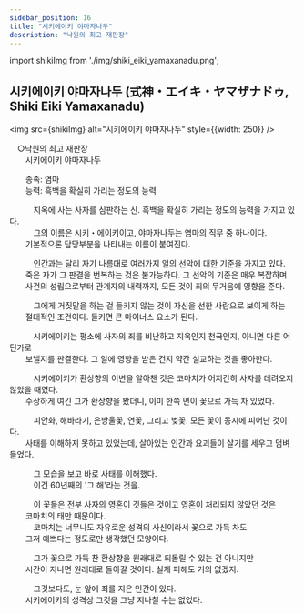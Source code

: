 ```yaml
---
sidebar_position: 16
title: "시키에이키 야마자나두"
description: "낙원의 최고 재판장"
---
```


import shikiImg from './img/shiki_eiki_yamaxanadu.png';

## 시키에이키 야마자나두 (式神・エイキ・ヤマザナドゥ, Shiki Eiki Yamaxanadu)

<img src={shikiImg} alt="시키에이키 야마자나두" style={{width: 250}} />

　○낙원의 최고 재판장  
　　시키에이키 야마자나두  

　　종족: 염마  
　　능력: 흑백을 확실히 가리는 정도의 능력  

　　　지옥에 사는 사자를 심판하는 신. 흑백을 확실히 가리는 정도의 능력을 가지고 있다.  
　　　그의 이름은 시키・에이키이고, 야마자나두는 염마의 직무 중 하나이다.  
　　기본적으론 담당부분을 나타내는 이름이 붙여진다.  

　　　인간과는 달리 자기 나름대로 여러가지 일의 선악에 대한 기준을 가지고 있다.  
　　죽은 자가 그 판결을 번복하는 것은 불가능하다. 그 선악의 기준은 매우 복잡하며  
　　사건의 성립으로부터 관계자의 내력까지, 모든 것이 죄의 무거움에 영향을 준다.  

　　　그에게 거짓말을 하는 걸 들키지 않는 것이 자신을 선한 사람으로 보이게 하는  
　　절대적인 조건이다. 들키면 큰 마이너스 요소가 된다.  

　　　시키에이키는 평소에 사자의 죄를 비난하고 지옥인지 천국인지, 아니면 다른 어딘가로  
　　보낼지를 판결한다. 그 일에 영향을 받은 건지 약간 설교하는 것을 좋아한다.  

　　　시키에이키가 환상향의 이변을 알아챈 것은 코마치가 어지간히 사자를 데려오지 않았을 때였다.  
　　수상하게 여긴 그가 환상향을 봤더니, 이미 한쪽 면이 꽃으로 가득 차 있었다.  

　　　피안화, 해바라기, 은방울꽃, 연꽃, 그리고 벚꽃. 모든 꽃이 동시에 피어난 것이다.  
　　사태를 이해하지 못하고 있었는데, 살아있는 인간과 요괴들이 살기를 세우고 덤벼들었다.  

　　　그 모습을 보고 바로 사태를 이해했다.  
　　　이건 60년째의 '그 해'라는 것을.  

　　　이 꽃들은 전부 사자의 영혼이 깃들은 것이고 영혼이 처리되지 않았던 것은  
　　코마치의 태만 때문이다.  
　　　코마치는 너무나도 자유로운 성격의 사신이라서 꽃으로 가득 차도  
　　그저 예쁘다는 정도로만 생각했던 모양이다.  

　　　그가 꽃으로 가득 찬 환상향을 원래대로 되돌릴 수 있는 건 아니지만  
　　시간이 지나면 원래대로 돌아갈 것이다. 실제 피해도 거의 없겠지.  

　　　그것보다도, 눈 앞에 죄를 지은 인간이 있다.  
　　시키에이키의 성격상 그것을 그냥 지나칠 수는 없었다.  
